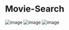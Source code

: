 # Movie-Search

![image](https://github.com/Jamil115/Movie-Search/assets/101088169/80cadd26-1062-4dbb-9916-96d743b01b40)
![image](https://github.com/Jamil115/Movie-Search/assets/101088169/c5dcf286-da83-46b8-a51a-bb960ab32ea9)
![image](https://github.com/Jamil115/Movie-Search/assets/101088169/6282d7ab-5624-4b9f-bf74-d3bf3de0ef36)

